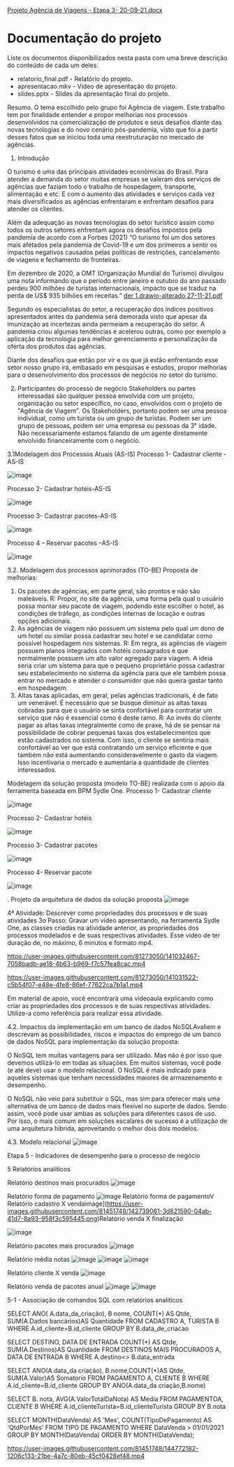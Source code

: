 [Projeto Agência de Viagens - Etapa 3- 20-09-21.docx](https://github.com/ICEI-PUC-Minas-PMV-SI/pmv-si-2021-2-e2-proj-bpm-t2-agenciadeviagem/files/7424911/Projeto.Agencia.de.Viagens.-.Etapa.3-.20-09-21.docx)
# Documentação do projeto

Liste os documentos disponibilizados nesta pasta com uma breve descrição do conteúdo de cada um deles.

* relatorio_final.pdf - Relatório do projeto.
* apresentacao.mkv - Vídeo de apresentação do projeto.
* slides.pptx - Slides da apresentação final do projeto.
 

Resumo. O tema escolhido pelo grupo foi Agência de viagem. Este trabalho tem por finalidade entender e propor melhorias nos processos desenvolvidos na comercialização de produtos e seus desafios diante das novas tecnologias e do novo cenário pós-pandemia, visto que foi a partir desses fatos que se iniciou toda uma reestruturação no mercado de agências. 

 

1. Introdução 

 

O turismo é uma das principais atividades econômicas do Brasil. Para atender a demanda do setor muitas empresas se valeram dos serviços de agências que faziam todo o trabalho de hospedagem, transporte, alimentação e etc. E com o aumento das atividades e serviços cada vez mais diversificados as agências enfrentaram e enfrentam desafios para atender os clientes.  

Além da adequação as novas tecnologias do setor turístico assim como todos os outros setores enfrentam agora os desafios impostos pela pandemia de acordo com a Forbes (2021) “O turismo foi um dos setores mais afetados pela pandemia de Covid-19 e um dos primeiros a sentir os impactos negativos causados pelas políticas de restrições, cancelamento de viagens e fechamento de fronteiras. 

Em dezembro de 2020, a OMT (Organização Mundial do Turismo) divulgou uma nota informando que o período entre janeiro e outubro do ano passado perdeu 900 milhões de turistas internacionais, impacto que se traduz na perda de US$ 935 bilhões em receitas.” [der 1.drawio-alterado 27-11-21.pdf](https://github.com/ICEI-PUC-Minas-PMV-SI/pmv-si-2021-2-e2-proj-bpm-t2-agenciadeviagem/files/7657242/der.1.drawio-alterado.27-11-21.pdf)


Segundo os especialistas do setor, a recuperação dos índices positivos apresentados antes da pandemia será demorada visto que apesar da imunização as incertezas ainda permeiam a recuperação do setor.  A pandemia criou algumas tendências e acelerou outras, como por exemplo a aplicação da tecnologia para melhor gerenciamento e personalização da oferta dos produtos das agências.  

Diante dos desafios que estão por vir e os que já estão enfrentando esse setor nosso grupo irá, embasado em pesquisas e estudos, propor melhorias para o desenvolvimento dos processos de negócios no setor do turismo.
 
 2. Participantes do processo de negócio
Stakeholders ou partes interessadas são qualquer pessoa envolvida com um projeto, organização ou setor específico, no caso, envolvidos com o projeto de "Agência de Viagem". Os Stakeholders, portanto podem ser uma pessoa individual, como um turista ou um grupo de turistas. Podem ser um grupo de pessoas, podem ser uma empresa ou pessoas da 3° idade. Não necessariamente estamos falando de um agente diretamente envolvido financeiramente com o negócio.  

 
 3.1Modelagem dos Processos Atuais (AS-IS)
 Processo 1- Cadastrar cliente -AS-IS 
 
 
![image](https://user-images.githubusercontent.com/81273050/139176533-48e040eb-9b9d-41ab-8929-53506a82267e.png)

Processo 2- Cadastrar hotéis-AS-IS 


![image](https://user-images.githubusercontent.com/81273050/139176832-49dacc4d-7d57-44ff-a92a-928ce6824857.png)

Processo 3- Cadastrar pacotes-AS-IS 


![image](https://user-images.githubusercontent.com/81273050/139176925-6f7f935d-ab44-4168-9f51-f6adcff6c6e3.png)

 
Processo 4 – Reservar pacotes –AS-IS 


![image](https://user-images.githubusercontent.com/81273050/139177387-d3dfb33d-2cee-415c-a660-b54ee72d6d09.png)



3.2.  Modelagem dos processos aprimorados (TO-BE) 
Proposta de melhorias:
1. Os pacotes de agências, em parte geral, são prontos e não são maleáveis. 
R: Propor, no site da agência, uma forma pela qual o usuário possa montar seu pacote de viagem, podendo este escolher o hotel, as condições de tráfego, as condições internas de locação e outras opções adicionais.
2. As agências de viagem não possuem um sistema pelo qual um dono de um hotel ou similar possa cadastrar seu hotel e se candidatar como possível hospedagem nos sistemas.
R: Em regra, as agências de viagem possuem planos integrados com hotéis consagrados e que normalmente possuem um alto valor agregado para viagem. A ideia seria criar um sistema para que o pequeno proprietário possa cadastrar seu  estabelecimento no sistema da agência para que ele também possa entrar no mercado e atender o consumidor que não queira gastar tanto em hospedagem.
3. Altas taxas aplicadas, em geral, pelas agências tradicionais, é de fato um venerável. É necessário que se busque diminuir as altas taxas cobradas para que o usuário se sinta confortável para contratar um serviço que não é essencial como é deste ramo.
R: Ao invés do cliente pagar as altas taxas integralmente como de praxe, há de se pensar na possibilidade de cobrar pequenas taxas dos estabelecimentos que estão cadastrados no sistema. Com isso, o cliente se sentiria mais confortável ao ver que está contratando um serviço eficiente e que também não está aumentando consideravelmente o gasto da viagem. Isso incentivaria o mercado e aumentaria a quantidade de clientes interessados.

Modelagem da solução proposta (modelo TO-BE) realizada com o apoio da ferramenta baseada em BPM Sydle One. 
Processo 1- Cadastrar cliente 


![image](https://user-images.githubusercontent.com/81451748/139040997-7da7e8f7-bc01-482f-964b-601fcc87626d.png)



Processo 2- Cadastrar hotéis


![image](https://user-images.githubusercontent.com/81451748/139041106-e0980249-d71b-40dc-8f1f-f6200f8bd996.png)


Processo 3- Cadastrar pacotes


![image](https://user-images.githubusercontent.com/81451748/139041291-04f0f746-a701-45ea-b662-d51a1cc06d26.png)


Processo 4- Reservar pacote


![image](https://user-images.githubusercontent.com/81451748/139041527-112f1072-2e60-464e-b508-e5849f328368.png)

 . Projeto da arquitetura de dados da solução proposta
![image](https://user-images.githubusercontent.com/81451748/142345651-fa9e634d-baf8-45a9-b034-0ff159e6ef55.png)

4ª Atividade: Descrever como propriedades dos processos e de suas atividades
3o Passo: Gravar um vídeo apresentando, na ferramenta Sydle One, as classes criadas na atividade anterior, as propriedades dos processos modelados e de suas respectivas atividades. Esse vídeo de ter duração de, no máximo, 6 minutos e formato mp4.




https://user-images.githubusercontent.com/81273050/141032467-7058badb-ae18-4b63-b969-f7c57fea8cac.mp4





https://user-images.githubusercontent.com/81273050/141031522-c5b54f07-e48e-4fe8-86ef-77622ca7b1a1.mp4


Em material de apoio, você encontrará uma videoaula explicando como criar as propriedades dos processos e de suas respectivas atividades. Utilize-a como referência para realizar essa atividade.

4.2. Impactos da implementação em um banco de dados NoSQLAvaliem e descrevam as possibilidades, riscos e impactos do emprego de um banco de dados NoSQL para implementação da solução proposta: 

O NoSQL tem muitas vantagens para ser utilizado. Mas não é por isso que devemos utilizá-lo em todas as situações. Em muitos sistemas, você pode (e até deve) usar o modelo relacional. O NoSQL é mais indicado para aqueles sistemas que tenham necessidades maiores de armazenamento e desempenho.  

O NoSQL não veio para substituir o SQL, mas sim para oferecer mais uma alternativa de um banco de dados mais flexível no suporte de dados. Sendo assim, você pode usar ambas as soluções para diferentes casos de uso. Por isso, o mais comum em soluções escalares de sucesso é a utilização de uma arquitetura híbrida, aproveitando o melhor dois dois modelos. 

4.3. Modelo relacional
![image](https://user-images.githubusercontent.com/81451748/139042077-9cc2ab69-984a-4a06-85ff-c316b2106aa5.png)


Etapa 5 - Indicadores de desempenho para o processo de negócio

 5 Relatórios analiticos      




Relatório destinos mais procurados
![image](https://user-images.githubusercontent.com/81451748/142738965-ad960a84-479e-4853-af9e-6aea0285a59f.png)
 

Relatório forma de pagamento
![image](https://user-images.githubusercontent.com/81451748/142739018-2a6c5fb5-4ada-4b67-b99c-3b09194462da.png)
Relatório forma de pagamentoV Relatório cadastro X vendaimage](https://user-images.githubusercontent.com/81451748/142739061-3d821590-04ab-41d7-8a93-958f3c595445.png)Relatório venda X finalização


![image](https://user-images.githubusercontent.com/81451748/142739071-c82c3369-092b-495e-a98b-050aeaebee33.png)

Relatório pacotes mais procurados 
 ![image](https://user-images.githubusercontent.com/81451748/142739075-afe10cd3-4e8d-4c2a-b46e-f0975d7c6e3c.png)

Relatório média notas
![image](https://user-images.githubusercontent.com/81451748/142739077-69d2fa6d-b330-442a-8cba-18506b64beb5.png)
![image](https://user-images.githubusercontent.com/81451748/142739082-8edf1db3-2b1f-43fc-b646-425c3d3e74e2.png)
![image](https://user-images.githubusercontent.com/81451748/142739088-1cce9a42-5182-416e-b02f-46bff985abf8.png)

Relatório cliente X venda
 ![image](https://user-images.githubusercontent.com/81451748/142739091-e3d70076-1917-4d12-abd3-e36a976a2c0f.png)

Relatório venda de pacotes anual
![image](https://user-images.githubusercontent.com/81451748/142739096-2d797bfc-0d35-4c4f-8eca-30b0ab2f17dd.png)
![image](https://user-images.githubusercontent.com/81451748/142739104-065f1f72-0e1d-4f23-ae7a-91014950caab.png)

5-1 - Associação de comandos SQL com relatórios analiticos




SELECT ANO( A.data_da_criação), B nome, COUNT(*) AS Qtde, SUM(A.Dados bancários)AS Quantidade
FROM CADASTRO A, TURISTA B
WHERE A.id_cliente=B.id_cliente
GROUP BY B.data_de_criacao 


SELECT DESTINO, DATA DE ENTRADA
COUNT(*) AS Qtde, SUM(A.Destinos)AS Quantidade
FROM DESTINOS MAIS PROCURADOS A, DATA DE ENTRADA B
WHERE A.destino<> B.data_entrada

SELECT ANO(A.data_da criação), B.nome,COUNT(*)AS Qtde, SUM(A.Valor)AS Somatorio FROM PAGAMENTO A, CLIENTE B WHERE A.id_cliente=B.id_cliente 
GROUP BY ANO(A.data_da criação,B.nome)

SELECT B. nota, AVG(A.ValorTotalDaNota) AS Media FROM PAGAMENTOA, CLIENTE B WHERE A.id_clienteTurista=B.id_clienteTurista
 GROUP BY B.nota
 
 
SELECT MONTH(DataVenda) AS 'Mes',
COUNT(TipoDePagamento) AS 'QtdPorMes'
FROM TIPO DE PAGAMENTO 
WHERE DataVenda > 01/01/2021
GROUP BY MONTH(DataVenda)
ORDER BY MONTH(DataVenda);




https://user-images.githubusercontent.com/81451748/144772182-1206c133-21be-4a7c-80eb-45cf0428ef48.mp4

